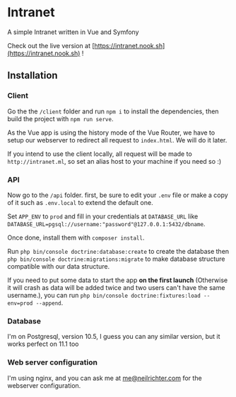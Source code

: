 # Intranet

A simple Intranet written in Vue and Symfony

Check out the live version at [https://intranet.nook.sh](https://intranet.nook.sh) !

## Installation

### Client

Go the the `/client` folder and run `npm i` to install the dependencies, then build the project with `npm run serve`.

As the Vue app is using the history mode of the Vue Router, we have to setup our webserver to redirect all request to `index.html`. We will do it later.

If you intend to use the client locally, all request will be made to `http://intranet.ml`, so set an alias host to your machine if you need so :)

### API

Now go to the `/api` folder. first, be sure to edit your `.env` file or make a copy of it such as `.env.local` to extend the default one.

Set `APP_ENV` to `prod` and fill in your credentials at `DATABASE_URL` like `DATABASE_URL=pgsql://username:"password"@127.0.0.1:5432/dbname`.

Once done, install them with `composer install`.

Run `php bin/console doctrine:database:create` to create the database then `php bin/console doctrine:migrations:migrate` to make database structure compatible with our data structure.

If you need to put some data to start the app **on the first launch** (Otherwise it will crash as data will be added twice and two users can't have the same username.), you can run `php bin/console doctrine:fixtures:load --env=prod --append`.

### Database

I'm on Postgresql, version 10.5, I guess you can any similar version, but it works perfect on 11.1 too

### Web server configuration

I'm using nginx, and you can ask me at [me@neilrichter.com](mailto:me@neilrichter.com) for the webserver configuration. 
